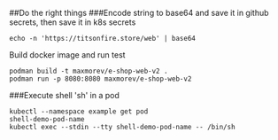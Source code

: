 ##Do the right things
###Encode string to base64 and save it in github secrets, then save it in k8s secrets
```
echo -n 'https://titsonfire.store/web' | base64
```
Build docker image and run test
````
podman build -t maxmorev/e-shop-web-v2 .
podman run -p 8080:8080 maxmorev/e-shop-web-v2
````
###Execute shell 'sh' in a pod
```
kubectl --namespace example get pod
shell-demo-pod-name
kubectl exec --stdin --tty shell-demo-pod-name -- /bin/sh
```

